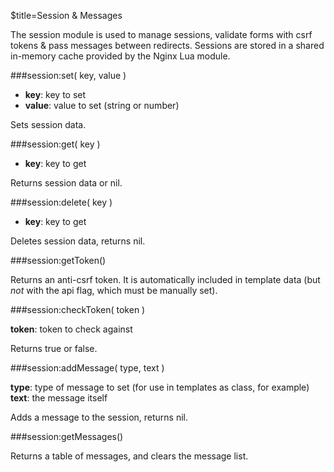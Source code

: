 $title=Session & Messages

The session module is used to manage sessions, validate forms with csrf tokens & pass messages between redirects. Sessions are stored in a shared in-memory cache provided by the Nginx Lua module.

###session:set( key, value )

+ **key**: key to set
+ **value**: value to set (string or number)

Sets session data.


###session:get( key )

+ **key**: key to get

Returns session data or nil.


###session:delete( key )

+ **key**: key to get

Deletes session data, returns nil.


###session:getToken()

Returns an anti-csrf token. It is automatically included in template data (but _not_ with the api flag, which must be manually set).


###session:checkToken( token )

**token**: token to check against

Returns true or false.


###session:addMessage( type, text )

**type**: type of message to set (for use in templates as class, for example)
**text**: the message itself

Adds a message to the session, returns nil.


###session:getMessages()

Returns a table of messages, and clears the message list.
